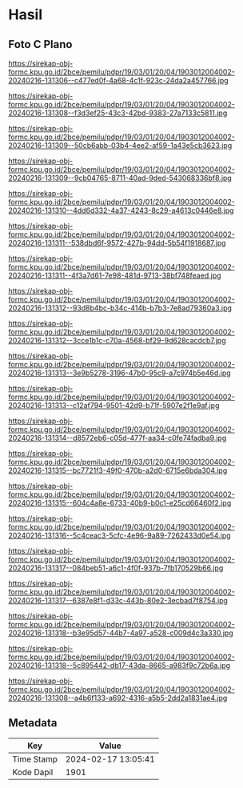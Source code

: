 # Hasil

## Foto C Plano

https://sirekap-obj-formc.kpu.go.id/2bce/pemilu/pdpr/19/03/01/20/04/1903012004002-20240216-131306--c477ed0f-4a68-4c1f-923c-24da2a457766.jpg

https://sirekap-obj-formc.kpu.go.id/2bce/pemilu/pdpr/19/03/01/20/04/1903012004002-20240216-131308--f3d3ef25-43c3-42bd-9383-27a7133c5811.jpg

https://sirekap-obj-formc.kpu.go.id/2bce/pemilu/pdpr/19/03/01/20/04/1903012004002-20240216-131309--50cb6abb-03b4-4ee2-af59-1a43e5cb3623.jpg

https://sirekap-obj-formc.kpu.go.id/2bce/pemilu/pdpr/19/03/01/20/04/1903012004002-20240216-131309--9cb04765-8711-40ad-9ded-543068336bf8.jpg

https://sirekap-obj-formc.kpu.go.id/2bce/pemilu/pdpr/19/03/01/20/04/1903012004002-20240216-131310--4dd6d332-4a37-4243-8c29-a4613c0446e8.jpg

https://sirekap-obj-formc.kpu.go.id/2bce/pemilu/pdpr/19/03/01/20/04/1903012004002-20240216-131311--538dbd6f-9572-427b-94dd-5b54f1918687.jpg

https://sirekap-obj-formc.kpu.go.id/2bce/pemilu/pdpr/19/03/01/20/04/1903012004002-20240216-131311--4f3a7d61-7e98-481d-9713-38bf748feaed.jpg

https://sirekap-obj-formc.kpu.go.id/2bce/pemilu/pdpr/19/03/01/20/04/1903012004002-20240216-131312--93d8b4bc-b34c-414b-b7b3-7e8ad79360a3.jpg

https://sirekap-obj-formc.kpu.go.id/2bce/pemilu/pdpr/19/03/01/20/04/1903012004002-20240216-131312--3cce1b1c-c70a-4568-bf29-9d628cacdcb7.jpg

https://sirekap-obj-formc.kpu.go.id/2bce/pemilu/pdpr/19/03/01/20/04/1903012004002-20240216-131313--3e9b5278-3196-47b0-95c9-a7c974b5e46d.jpg

https://sirekap-obj-formc.kpu.go.id/2bce/pemilu/pdpr/19/03/01/20/04/1903012004002-20240216-131313--c12af794-9501-42d9-b71f-5907e2f1e9af.jpg

https://sirekap-obj-formc.kpu.go.id/2bce/pemilu/pdpr/19/03/01/20/04/1903012004002-20240216-131314--d8572eb6-c05d-477f-aa34-c0fe74fadba9.jpg

https://sirekap-obj-formc.kpu.go.id/2bce/pemilu/pdpr/19/03/01/20/04/1903012004002-20240216-131315--bc7721f3-49f0-470b-a2d0-6715e6bda304.jpg

https://sirekap-obj-formc.kpu.go.id/2bce/pemilu/pdpr/19/03/01/20/04/1903012004002-20240216-131315--604c4a8e-6733-40b9-b0c1-e25cd66460f2.jpg

https://sirekap-obj-formc.kpu.go.id/2bce/pemilu/pdpr/19/03/01/20/04/1903012004002-20240216-131316--5c4ceac3-5cfc-4e96-9a89-7262433d0e54.jpg

https://sirekap-obj-formc.kpu.go.id/2bce/pemilu/pdpr/19/03/01/20/04/1903012004002-20240216-131317--084beb51-a6c1-4f0f-937b-7fb170529b66.jpg

https://sirekap-obj-formc.kpu.go.id/2bce/pemilu/pdpr/19/03/01/20/04/1903012004002-20240216-131317--6387e8f1-d33c-443b-80e2-3ecbad7f8754.jpg

https://sirekap-obj-formc.kpu.go.id/2bce/pemilu/pdpr/19/03/01/20/04/1903012004002-20240216-131318--b3e95d57-44b7-4a97-a528-c009d4c3a330.jpg

https://sirekap-obj-formc.kpu.go.id/2bce/pemilu/pdpr/19/03/01/20/04/1903012004002-20240216-131318--5c895442-db17-43da-8665-a983f9c72b6a.jpg

https://sirekap-obj-formc.kpu.go.id/2bce/pemilu/pdpr/19/03/01/20/04/1903012004002-20240216-131308--a4b6f133-a692-4316-a5b5-2dd2a1831ae4.jpg


## Metadata

| Key        | Value               |
| ---------- | ------------------- |
| Time Stamp | 2024-02-17 13:05:41 |
| Kode Dapil | 1901                |



